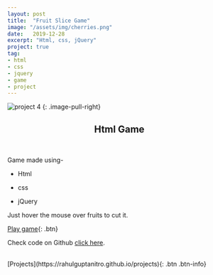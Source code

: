 ```yaml
---
layout: post
title:  "Fruit Slice Game"
image: "/assets/img/cherries.png"
date:   2019-12-28
excerpt: "Html, css, jQuery"
project: true
tag:
- html
- css
- jquery
- game
- project
---
```


![project 4]("https://rahulguptanitro.github.io//assets/img/FruitGame.png")
{: .image-pull-right}

<center><h2>Html Game</h2></center>

<br/>  

Game made using-

* Html

* css

* jQuery

Just hover the mouse over fruits to cut it.

[Play game](https://rahulguptanitro.github.io/FruitSliceGame/){: .btn}

Check code on Github [click here](https://github.com/RahulGuptaNitro/FruitSliceGame).
 
<br/>
[Projects](https://rahulguptanitro.github.io/projects){: .btn .btn-info}
